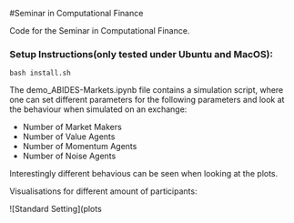 #Seminar in Computational Finance

Code for the Seminar in Computational Finance.

### Setup Instructions(only tested under Ubuntu and MacOS):

```
bash install.sh
```

The demo_ABIDES-Markets.ipynb file contains a simulation script, where one can set different parameters for the following parameters and look at the behaviour when simulated on an exchange:

* Number of Market Makers
* Number of Value Agents
* Number of Momentum Agents
* Number of Noise Agents

Interestingly different behavious can be seen when looking at the plots.

Visualisations for different amount of participants:

![Standard Setting](plots
